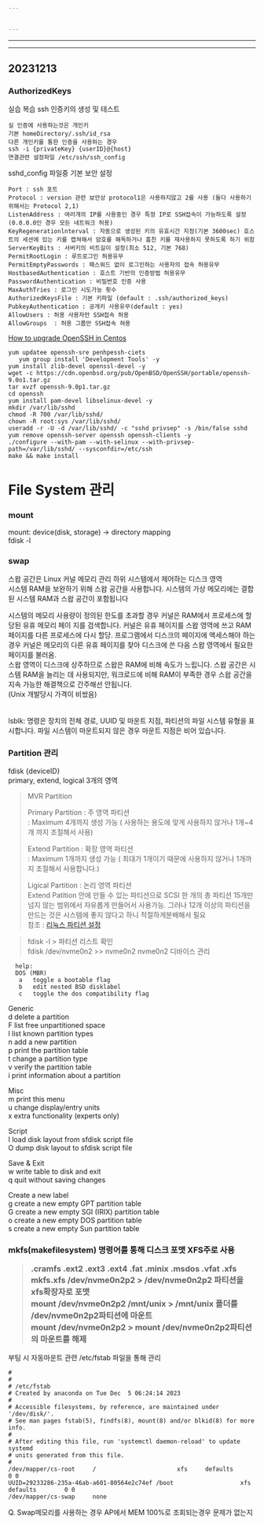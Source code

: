 ```yaml
---


---
```


<hr>
<hr>
<h2 id="section">20231213</h2>
<h3 id="authorizedkeys">AuthorizedKeys</h3>
<p>실습 복습 ssh 인증키의 생성 및 테스트</p>
<pre><code>실 인증에 사용하는것은 개인키
기본 homeDirectory/.ssh/id_rsa
다른 개인키를 통한 인증을 사용하는 경우
ssh -i {privateKey} {userID}@{host}
연결관련 설정파일 /etc/ssh/ssh_config
</code></pre>
<p>
sshd_config 파일중 기본 보안 설정</p>
<pre><code>Port : ssh 포트
Protocol : version 관련 보안상 protocol1은 사용하지않고 2를 사용 (둘다 사용하기 위해서는 Protocol 2,1)
ListenAddress : 여러개의 IP를 사용중인 경우 특정 IP로 SSH접속이 가능하도록 설정 (0.0.0.0인 경우 모든 네트워크 허용)
KeyRegenerationlnterval : 자동으로 생성된 키의 유효시간 지정(기본 3600sec) 호스트의 세션에 있는 키를 캡쳐해서 암호를 해독하거나 훔친 키를 재사용하지 못하도록 하기 위함
ServerKeyBits : 서버키의 비트길이 설정(최소 512, 기본 768)
PermitRootLogin : 루트로그인 허용유무
PermitEmptyPasswords : 패스워드 없이 로그인하는 사용자의 접속 허용유무
HostbasedAuthentication : 호스트 기반의 인증방법 허용유무
PasswordAuthentication : 비밀번호 인증 사용
MaxAuthTries : 로그인 시도가능 횟수 
AuthorizedKeysFile : 기본 키파일 (default : .ssh/authorized_keys)
PubkeyAuthentication : 공개키 사용유무(default : yes)
AllowUsers : 허용 사용자만 SSH접속 허용
AllowGroups  : 허용 그룹만 SSH접속 혀용
</code></pre>
<p><a href="https://www.ezeelogin.com/kb/article/how-to-upgrade-openssh-in-centos-331.html">How to upgrade OpenSSH in Centos</a></p>
<pre><code>yum updatee openssh-sre penhpessh-ciets
   yum group install 'Development Tools' -y
yum install zlib-devel openssl-devel -y
wget -c https://cdn.openbsd.org/pub/OpenBSD/OpenSSH/portable/openssh-9.0o1.tar.gz
tar xvzf openssh-9.0p1.tar.gz
cd openssh
yum install pam-devel libselinux-devel -y
mkdir /var/lib/sshd
chmod -R 700 /var/lib/sshd/
chown -R root:sys /var/lib/sshd/
useradd -r -U -d /var/lib/sshd/ -c "sshd privsep" -s /bin/false sshd
yum remove openssh-server openssh openssh-clients -y
./configure --with-pam --with-selinux --with-privsep-path=/var/lib/sshd/ --sysconfdir=/etc/ssh
make &amp;&amp; make install
</code></pre>
<h1 id="file-system-관리">File System 관리</h1>
<h3 id="mount">mount</h3>
<p>
mount: device(disk, storage) -&gt; directory mapping<br>
fdisk -l<br>
</p><h3 id="swap">swap</h3>
<p>스왑 공간은 Linux 커널 메모리 관리 하위 시스템에서 제어하는 디스크 영역<br>
시스템 RAM을 보완하기 위해 스왑 공간을 사용합니다. 시스템의 가상 메모리에는 결합된 시스템 RAM과 스왑 공간이 포함됩니다</p>
<p>시스템의 메모리 사용량이 정의된 한도를 초과할 경우 커널은 RAM에서 프로세스에 할당된 유휴 메모리 페이 지를 검색합니다. 커널은 유휴 페이지를 스왑 영역에 쓰고 RAM 페이지를 다른 프로세스에 다시 할당. 프로그램에서 디스크의 페이지에 액세스해야 하는 경우 커널은 메모리의 다른 유휴 페이지를 찾아 디스크에 쓴 다음 스왑 영역에서 필요한 페이지를 불러옴.<br>
스왑 영역이 디스크에 상주하므로 스왑은 RAM에 비해 속도가 느립니다. 스왑 공간은 시스템 RAM을 늘리는 데 사용되지만, 워크로드에 비해 RAM이 부족한 경우 스왑 공간을 지속 가능한 해결책으로 간주해선 안됩니다.<br>
(Unix 개발당시 가격이 비쌌음)<br>
<br><br>
lsblk: 명령은 장치의 전체 경로, UUID 및 마운트 지점, 파티션의 파일 시스템 유형을 표시합니다. 파일 시스템이 마운트되지 않은 경우 마운트 지점은 비어 있습니다.</p>
<h3 id="partition-관리">Partition 관리</h3>
<p>fdisk {deviceID}<br>
primary, extend, logical 3개의 영역</p>
<blockquote>
MVR Partition 
<p>Primary Partition : 주 영역 파티션<br>
: Maximum 4개까지 생성 가능 ( 사용하는 용도에 맞게 사용하지 않거나 1개~4개 까지 조절해서 사용)</p>
<p>Extend Partition :   확장 영역 파티션<br>
: Maximum 1개까지 생성 가능 ( 최대가 1개이기 때문에 사용하지 않거나 1개까지 조절해서 사용합니다.)</p>
<p>Ligical Partition :  논리 영역 파티션<br>
Extend Patition 안에 만들 수 있는 파티션으로 SCSI 한 개의 총 파티션 15개만 넘지 않는 범위에서 자유롭게 만들어서 사용가능. 그러나 12개 이상의 파티션을 만드는 것은 시스템에 좋지 않다고 하니 적절하게분배해서 필요<br>
참조 : <a href="https://wlsvud84.tistory.com/14">리눅스 파티션 설정</a></p>
</blockquote>
<blockquote>
<p>fdisk -l &gt; 파티션 리스트 확인<br>
fdisk /dev/nvme0n2 &gt;&gt; nvme0n2 nvme0n2 디바이스 관리</p>
</blockquote>
<pre><code>  help:
  DOS (MBR)
   a   toggle a bootable flag
   b   edit nested BSD disklabel
   c   toggle the dos compatibility flag
</code></pre><p>Generic<br>
d   delete a partition<br>
F   list free unpartitioned space<br>
l   list known partition types<br>
n   add a new partition<br>
p   print the partition table<br>
t   change a partition type<br>
v   verify the partition table<br>
i   print information about a partition</p>
<p>Misc<br>
m   print this menu<br>
u   change display/entry units<br>
x   extra functionality (experts only)</p>
<p>Script<br>
I   load disk layout from sfdisk script file<br>
O   dump disk layout to sfdisk script file</p>
<p>Save &amp; Exit<br>
w   write table to disk and exit<br>
q   quit without saving changes</p>
<p>Create a new label<br>
g   create a new empty GPT partition table<br>
G   create a new empty SGI (IRIX) partition table<br>
o   create a new empty DOS partition table<br>
s   create a new empty Sun partition table<br>
</p>
<h3 id="&quot;mkfsmakefilesystemmkfs(makefilesystem)</h3">
<p>
mkfs(makefilesystem) 명령어를 통해 디스크 포맷 XFS주로 사용</p>
<blockquote>
<p>.cramfs  .ext2    .ext3    .ext4    .fat     .minix   .msdos   .vfat    .xfs<br>
mkfs.xfs /dev/nvme0n2p2 &gt; /dev/nvme0n2p2 파티션을 xfs확장자로 포맷<br>
mount /dev/nvme0n2p2 /mnt/unix  &gt; /mnt/unix 폴더를 /dev/nvme0n2p2파티션에 마운트<br>
mount /dev/nvme0n2p2 &gt; mount /dev/nvme0n2p2파티션의 마운트를 해제</p>
</blockquote>
</h3><p>부팅 시 자동마운트 관련 /etc/fstab 파일을 통해 관리</p>
<pre><code>#
#
# /etc/fstab
# Created by anaconda on Tue Dec  5 06:24:14 2023
#
# Accessible filesystems, by reference, are maintained under '/dev/disk/'.
# See man pages fstab(5), findfs(8), mount(8) and/or blkid(8) for more info.
#
# After editing this file, run 'systemctl daemon-reload' to update systemd
# units generated from this file.
#
/dev/mapper/cs-root     /                       xfs     defaults        0 0
UUID=29233286-235a-46ab-a601-80564e2c74ef /boot                   xfs     defaults        0 0
/dev/mapper/cs-swap     none   
</code></pre>
<p>Q. Swap메모리를 사용하는 경우 AP에서 MEM 100%로 조회되는경우 문제가 없는지</p>

<!--stackedit_data:
eyJoaXN0b3J5IjpbMTU1MTI2NzAwXX0=
-->